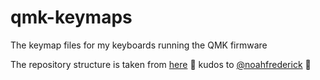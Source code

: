 # qmk-keymaps
The keymap files for my keyboards running the QMK firmware

The repository structure is taken from [here](https://github.com/noahfrederick/qmk-keymaps/blob/df2eeb58d01ee91e9f8e00da3c3128e351a3362c/Rakefile) :raised_hands: kudos to [@noahfrederick](https://github.com/noahfrederick) :raised_hands:
